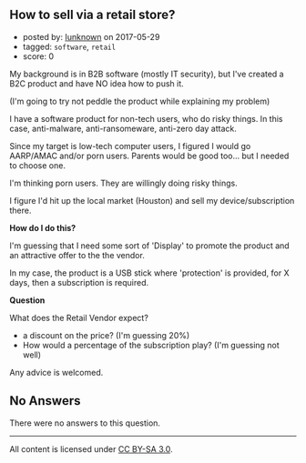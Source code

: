 ## How to sell via a retail store?

- posted by: [Iunknown](https://stackexchange.com/users/217932/iunknown) on 2017-05-29
- tagged: `software`, `retail`
- score: 0

My background is in B2B software (mostly IT security), but I've created a B2C product and have NO idea how to push it.

(I'm going to try not peddle the product while explaining my problem)

I have a software product for non-tech users, who do risky things.  In this case, anti-malware, anti-ransomeware, anti-zero day attack.

Since my target is low-tech computer users, I figured I would go AARP/AMAC and/or porn users.  Parents would be good too... but I needed to choose one.

I'm thinking porn users.  They are willingly doing risky things.

I figure I'd hit up the local market (Houston) and sell my device/subscription there.

 **How do I do this?**

I'm guessing that I need some sort of 'Display' to promote the product and an attractive offer to the the vendor.

In my case, the product is a USB stick where 'protection' is provided, for X days, then a subscription is required.

**Question**

What does the Retail Vendor expect?

 - a discount on the price?  (I'm guessing 20%) 
 - How would a percentage of the subscription play? (I'm guessing not well)

Any advice is welcomed. 




## No Answers

There were no answers to this question.


---

All content is licensed under [CC BY-SA 3.0](https://creativecommons.org/licenses/by-sa/3.0/).

